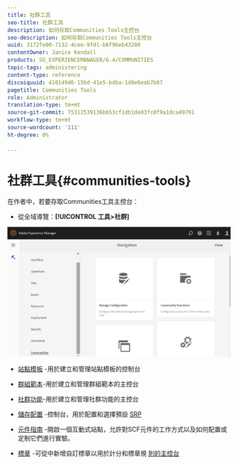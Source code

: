 ```yaml
---
title: 社群工具
seo-title: 社群工具
description: 如何存取Communities Tools主控台
seo-description: 如何存取Communities Tools主控台
uuid: 3172fe00-7132-4cee-9fd1-b6f96eb43200
contentOwner: Janice Kendall
products: SG_EXPERIENCEMANAGER/6.4/COMMUNITIES
topic-tags: administering
content-type: reference
discoiquuid: 410149d6-15bd-41e5-bdba-1d8e6eab7b87
pagetitle: Communities Tools
role: Administrator
translation-type: tm+mt
source-git-commit: 75312539136bb53cf1db1de03fc0f9a1dca49791
workflow-type: tm+mt
source-wordcount: '111'
ht-degree: 0%

---
```



# 社群工具{#communities-tools}

在作者中，若要存取Communities工具主控台：

* 從全域導覽：**[!UICONTROL 工具>社群]**

![chlimage_1-129](assets/chlimage_1-129.png)

* [站點模板](sites.md) -用於建立和管理站點模板的控制台
* [群組範本](tools-groups.md)-用於建立和管理群組範本的主控台
* [社群功能](functions.md)-用於建立和管理社群功能的主控台
* [儲存配置](srp-config.md) -控制台，用於配置和選擇預設 [SRP](working-with-srp.md)

* [元件指南](components-guide.md) -開啟一個互動式站點，允許對SCF元件的工作方式以及如何配置或定制它們進行實驗。
* [標章](badges.md) -可從中新增自訂標章以用於計分和標章規 [則的主控台](implementing-scoring.md)

